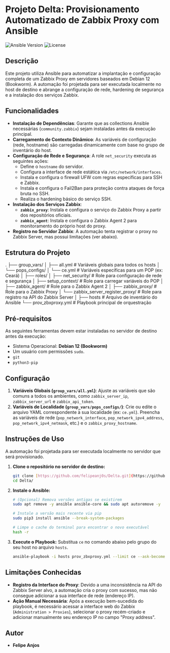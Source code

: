 # Projeto Delta: Provisionamento Automatizado de Zabbix Proxy com Ansible

![Ansible Version](https://img.shields.io/badge/ansible--core-2.15%2B-blue.svg)
![License](https://img.shields.io/badge/license-MIT-green.svg)

## Descrição

Este projeto utiliza Ansible para automatizar a implantação e configuração completa de um Zabbix Proxy em servidores baseados em Debian 12 (Bookworm). A automação foi projetada para ser executada localmente no host de destino e abrange a configuração de rede, hardening de segurança e a instalação dos serviços Zabbix.

## Funcionalidades

- **Instalação de Dependências**: Garante que as collections Ansible necessárias (`community.zabbix`) sejam instaladas antes da execução principal.
- **Carregamento de Contexto Dinâmico**: As variáveis de configuração (rede, hostname) são carregadas dinamicamente com base no grupo de inventário do host.
- **Configuração de Rede e Segurança**: A role `net_security` executa as seguintes ações:
  - Define o `hostname` do servidor.
  - Configura a interface de rede estática via `/etc/network/interfaces`.
  - Instala e configura o firewall UFW com regras específicas para SSH e Zabbix.
  - Instala e configura o Fail2Ban para proteção contra ataques de força bruta no SSH.
  - Realiza o hardening básico do serviço SSH.
- **Instalação dos Serviços Zabbix**:
  - **`zabbix_proxy`**: Instala e configura o serviço do Zabbix Proxy a partir dos repositórios oficiais.
  - **`zabbix_agent`**: Instala e configura o Zabbix Agent 2 para monitoramento do próprio host do proxy.
- **Registro no Servidor Zabbix**: A automação tenta registrar o proxy no Zabbix Server, mas possui limitações (ver abaixo).

## Estrutura do Projeto

.
├── group_vars/
│   ├── all.yml                 # Variáveis globais para todos os hosts
│   └── pops_configs/
│       └── ce.yml              # Variáveis específicas para um POP (ex: Ceará)
│
├── roles/
│   ├── net_security/           # Role para configuração de rede e segurança
│   ├── setup_context/          # Role para carregar variáveis do POP
│   ├── zabbix_agent/           # Role para o Zabbix Agent 2
│   ├── zabbix_proxy/           # Role para o Zabbix Proxy
│   └── zabbix_server_register_proxy/ # Role para registro na API do Zabbix Server
│
├── hosts                       # Arquivo de inventário do Ansible
└── prov_zbxproxy.yml           # Playbook principal de orquestração


## Pré-requisitos

As seguintes ferramentas devem estar instaladas no servidor de destino antes da execução:

-   Sistema Operacional: **Debian 12 (Bookworm)**
-   Um usuário com permissões `sudo`.
-   `git`
-   `python3-pip`

## Configuração

1.  **Variáveis Globais (`group_vars/all.yml`)**: Ajuste as variáveis que são comuns a todos os ambientes, como `zabbix_server_ip`, `zabbix_server_url` e `zabbix_api_token`.
2.  **Variáveis de Localidade (`group_vars/pops_configs/`)**: Crie ou edite o arquivo YAML correspondente à sua localidade (ex: `ce.yml`). Preencha as variáveis de rede (`pop_network_interface`, `pop_network_ipv4_address`, `pop_network_ipv4_netmask`, etc.) e o `zabbix_proxy_hostname`.

## Instruções de Uso

A automação foi projetada para ser executada localmente no servidor que será provisionado.

1.  **Clone o repositório no servidor de destino:**
    ```bash
    git clone [https://github.com/felipeanj0s/Delta.git](https://github.com/felipeanj0s/Delta.git)
    cd Delta/
    ```

2.  **Instale o Ansible:**
    ```bash
    # (Opcional) Remova versões antigas se existirem
    sudo apt remove -y ansible ansible-core && sudo apt autoremove -y

    # Instale a versão mais recente via pip
    sudo pip3 install ansible --break-system-packages

    # Limpe o cache do terminal para encontrar o novo executável
    hash -r
    ```

3.  **Execute o Playbook:**
    Substitua `ce` no comando abaixo pelo grupo do seu host no arquivo `hosts`.
    ```bash
    ansible-playbook -i hosts prov_zbxproxy.yml --limit ce --ask-become-pass
    ```

## Limitações Conhecidas

-   **Registro da Interface do Proxy**: Devido a uma inconsistência na API do Zabbix Server alvo, a automação cria o proxy com sucesso, mas não consegue adicionar a sua interface de rede (endereço IP).
-   **Ação Manual Necessária**: Após a execução bem-sucedida do playbook, é necessário acessar a interface web do Zabbix (`Administration > Proxies`), selecionar o proxy recém-criado e adicionar manualmente seu endereço IP no campo "Proxy address".

## Autor

-   **Felipe Anjos**
